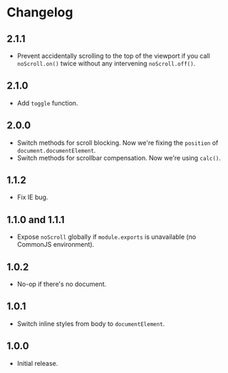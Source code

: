 # Changelog

## 2.1.1

- Prevent accidentally scrolling to the top of the viewport if you call `noScroll.on()` twice without any intervening `noScroll.off()`.

## 2.1.0

- Add `toggle` function.

## 2.0.0

- Switch methods for scroll blocking. Now we're fixing the `position` of `document.documentElement`.
- Switch methods for scrollbar compensation. Now we're using `calc()`.

## 1.1.2

- Fix IE bug.

## 1.1.0 and 1.1.1

- Expose `noScroll` globally if `module.exports` is unavailable (no CommonJS environment).

## 1.0.2

- No-op if there's no document.

## 1.0.1

- Switch inline styles from body to `documentElement`.

## 1.0.0

- Initial release.
